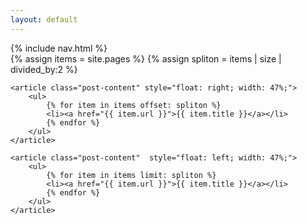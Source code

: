 ```yaml
---
layout: default
---
```


<nav id='sidebar'>
	{% include nav.html %}
</nav>

<section id='content'>
    {% assign items = site.pages %}
    {% assign spliton = items | size | divided_by:2 %}

    <article class="post-content" style="float: right; width: 47%;">
        <ul>
            {% for item in items offset: spliton %}
            <li><a href="{{ item.url }}">{{ item.title }}</a></li>
            {% endfor %}
        </ul>
    </article>

    <article class="post-content"  style="float: left; width: 47%;">
        <ul>
            {% for item in items limit: spliton %}
            <li><a href="{{ item.url }}">{{ item.title }}</a></li>
            {% endfor %}
        </ul>
    </article>
</section>
